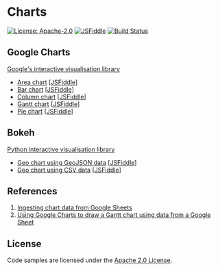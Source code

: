 # Charts

[![License: Apache-2.0](https://img.shields.io/badge/License-Apache--2.0-yellow.svg?labelColor=darkslategray)](https://www.apache.org/licenses/LICENSE-2.0.html)
[![JSFiddle](https://img.shields.io/badge/-View%20on%20JSFiddle-darkslategray.svg?logo=jsfiddle&labelColor=blue&logoColor=white)](https://jsfiddle.net/user/nithiya)
[![Build Status](https://travis-ci.org/nmstreethran/charts.svg?branch=master)](https://travis-ci.org/nmstreethran/charts)

## Google Charts

[Google's interactive visualisation library](https://developers.google.com/chart)

- [Area chart](charts/google/areachart.html) [[JSFiddle](https://jsfiddle.net/nithiya/yt7ab0Lo/)]
- [Bar chart](charts/google/barchart.html) [[JSFiddle](https://jsfiddle.net/nithiya/qxcpz345/)]
- [Column chart](charts/google/columnchart.html) [[JSFiddle](https://jsfiddle.net/nithiya/df0bmjt1/)]
- [Gantt chart](charts/google/ganttchart.html) [[JSFiddle](https://jsfiddle.net/nithiya/s2kye3md/)]
- [Pie chart](charts/google/piechart.html) [[JSFiddle](https://jsfiddle.net/nithiya/nm5pgksj/)]

## Bokeh

[Python interactive visualisation library](https://docs.bokeh.org/en/latest/index.html)

- [Geo chart using GeoJSON data](charts/bokeh/geomap-geojson.html) [[JSFiddle](https://jsfiddle.net/nithiya/Lj7fxs4k/)]
- [Geo chart using CSV data](charts/bokeh/geomap.html) [[JSFiddle](https://jsfiddle.net/nithiya/7rwo1z59/)]

## References

1. [Ingesting chart data from Google Sheets](https://developers.google.com/chart/interactive/docs/spreadsheets)
2. [Using Google Charts to draw a Gantt chart using data from a Google Sheet](https://stackoverflow.com/questions/42332424/how-can-i-use-google-charts-to-draw-a-gantt-chart-using-data-from-a-google-sheet)

## License

Code samples are licensed under the [Apache 2.0 License](https://www.apache.org/licenses/LICENSE-2.0.html).
